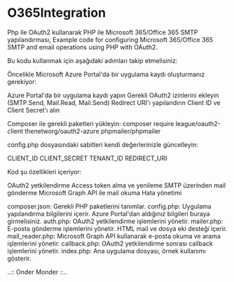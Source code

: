 # O365Integration
Php ile OAuth2 kullanarak PHP ile Microsoft 365/Office 365 SMTP yapılandırması, Example code for configuring Microsoft 365/Office 365 SMTP and email operations using PHP with OAuth2.

Bu kodu kullanmak için aşağıdaki adımları takip etmelisiniz:

Öncelikle Microsoft Azure Portal'da bir uygulama kaydı oluşturmanız gerekiyor:

Azure Portal'da bir uygulama kaydı yapın
Gerekli OAuth2 izinlerini ekleyin (SMTP.Send, Mail.Read, Mail.Send)
Redirect URI'ı yapılandırın
Client ID ve Client Secret'ı alın


Composer ile gerekli paketleri yükleyin:
composer require league/oauth2-client thenetworg/oauth2-azure phpmailer/phpmailer

config.php dosyasındaki sabitleri kendi değerlerinizle güncelleyin:

CLIENT_ID
CLIENT_SECRET
TENANT_ID
REDIRECT_URI


Kod şu özellikleri içeriyor:

OAuth2 yetkilendirme
Access token alma ve yenileme
SMTP üzerinden mail gönderme
Microsoft Graph API ile mail okuma
Hata yönetimi

composer.json: Gerekli PHP paketlerini tanımlar.
config.php: Uygulama yapılandırma bilgilerini içerir. Azure Portal'dan aldığınız bilgileri buraya girmelisiniz.
auth.php: OAuth2 yetkilendirme işlemlerini yönetir.
mailer.php: E-posta gönderme işlemlerini yönetir. HTML mail ve dosya eki desteği içerir.
mail_reader.php: Microsoft Graph API kullanarak e-posta okuma ve arama işlemlerini yönetir.
callback.php: OAuth2 yetkilendirme sonrası callback işlemlerini yönetir.
index.php: Ana uygulama dosyası, örnek kullanımı gösterir.

..:: Onder Monder ::..
